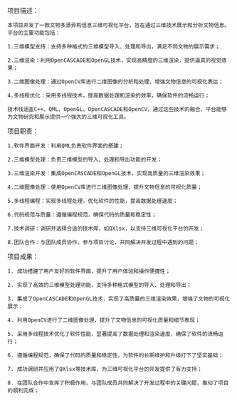 项目描述：

    本项目开发了一款文物多源异构信息三维可视化平台，旨在通过三维技术展示和分析文物信息。平台的主要功能包括：
    
    1.三维模型支持：支持多种格式的三维模型导入、处理和导出，满足不同文物的展示需求；
    
    2.三维渲染：利用OpenCASCADE和OpenGL技术，实现高精度的三维渲染，提供逼真的视觉效果；
    
    3.二维图像处理：通过OpenCV库进行二维图像的分析和处理，增强文物信息的可视化表达；
    
    4.多线程优化：采用多线程技术，提高数据处理和渲染的效率，确保软件的流畅运行；
    
    技术栈涵盖C++、QML、OpenGL、OpenCASCADE和OpenCV，通过这些技术的融合，平台能够为文物研究和展示提供一个强大的三维可视化工具。
    
项目职责：

    1.软件界面开发：利用QML负责软件界面的搭建；
    
    2.三维模型处理：负责三维模型的导入、处理和导出功能的开发；
    
    3.三维渲染开发：集成OpenCASCADE和OpenGL技术，实现高质量的三维渲染效果；
    
    4.二维图像处理：使用OpenCV库进行二维图像处理，提升文物信息的可视化质量；
    
    5.多线程编程：实现多线程处理，优化软件的性能，提高数据处理速度；
    
    6.代码规范与质量：遵循编程规范，确保代码的质量和稳定性；
    
    7.技术调研：调研并选择合适的技术库，如QXlsx，以支持三维可视化平台的开发；
    
    8.团队合作：与团队成员协作，参与项目讨论，共同解决开发过程中遇到的问题；
    
项目成果：

    1. 成功搭建了用户友好的软件界面，提升了用户体验和操作便捷性；
    
    2. 实现了高效的三维模型处理功能，支持多种格式模型的导入、处理和导出；
    
    3. 集成了OpenCASCADE和OpenGL技术，实现了高质量的三维渲染效果，增强了文物的可视化展示；
    
    4. 利用OpenCV进行了二维图像处理，提升了文物信息的可视化质量和细节表现；
    
    5. 采用多线程技术优化了软件性能，显著提高了数据处理和渲染速度，确保了软件的流畅运行；
    
    6. 遵循编程规范，确保了代码的质量和稳定性，为软件的长期维护和升级打下了坚实基础；
    
    7. 成功调研并应用了QXlsx等技术库，为三维可视化平台的开发提供了有力支持；
    
    8. 在团队合作中发挥了积极作用，与团队成员共同解决了开发过程中的关键问题，推动了项目的顺利完成；
    
